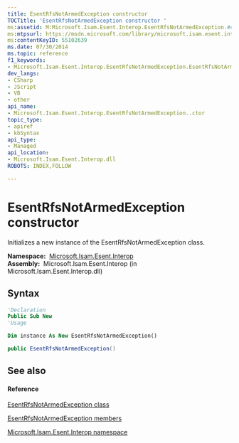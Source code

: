 ```yaml
---
title: EsentRfsNotArmedException constructor 
TOCTitle: 'EsentRfsNotArmedException constructor '
ms:assetid: M:Microsoft.Isam.Esent.Interop.EsentRfsNotArmedException.#ctor
ms:mtpsurl: https://msdn.microsoft.com/library/microsoft.isam.esent.interop.esentrfsnotarmedexception.esentrfsnotarmedexception(v=EXCHG.10)
ms:contentKeyID: 55102639
ms.date: 07/30/2014
ms.topic: reference
f1_keywords:
- Microsoft.Isam.Esent.Interop.EsentRfsNotArmedException.EsentRfsNotArmedException
dev_langs:
- CSharp
- JScript
- VB
- other
api_name: 
- Microsoft.Isam.Esent.Interop.EsentRfsNotArmedException..ctor
topic_type: 
- apiref
- kbSyntax
api_type: 
- Managed
api_location: 
- Microsoft.Isam.Esent.Interop.dll
ROBOTS: INDEX,FOLLOW

---
```


# EsentRfsNotArmedException constructor

Initializes a new instance of the EsentRfsNotArmedException class.

**Namespace:**  [Microsoft.Isam.Esent.Interop](hh596136\(v=exchg.10\).md)  
**Assembly:**  Microsoft.Isam.Esent.Interop (in Microsoft.Isam.Esent.Interop.dll)

## Syntax

``` vb
'Declaration
Public Sub New
'Usage

Dim instance As New EsentRfsNotArmedException()
```

``` csharp
public EsentRfsNotArmedException()
```

## See also

#### Reference

[EsentRfsNotArmedException class](dn350589\(v=exchg.10\).md)

[EsentRfsNotArmedException members](dn350591\(v=exchg.10\).md)

[Microsoft.Isam.Esent.Interop namespace](hh596136\(v=exchg.10\).md)

